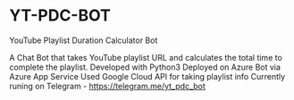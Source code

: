 # YT-PDC-BOT
YouTube Playlist Duration Calculator Bot

A Chat Bot that takes YouTube playlist URL and calculates the total time to complete the playlist.
Developed with Python3
Deployed on Azure Bot via Azure App Service
Used Google Cloud API for taking playlist info
Currently runing on Telegram - https://telegram.me/yt_pdc_bot
